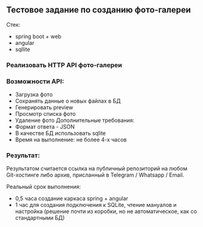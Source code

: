 ## Тестовое задание по созданию фото-галереи
Стек:
* spring boot + web
* angular
* sqllite

### Реализовать HTTP API фото-галереи
### Возможности API:
* Загрузка фото
* Сохранять данные о новых файлах в БД
* Генерировать preview
* Просмотр списка фото
* Удаление фото
Дополнительные требования:
* Формат ответа - JSON
* В качестве БД использовать sqlite
* Время на выполнение: не более 4-х часов

### Результат:
Результатом считается ссылка на публичный репозиторий на любом Git-хостинге либо
архив, присланный в Telegram / Whatsapp / Email.

Реальный срок выполнения:
* 0,5 часа создание каркаса spring + angular
* 1 час для создания подключения к SQLite, чтение мануалов и настройка (решение почти из коробки, но не автоматическое, как со стандартными БД)
